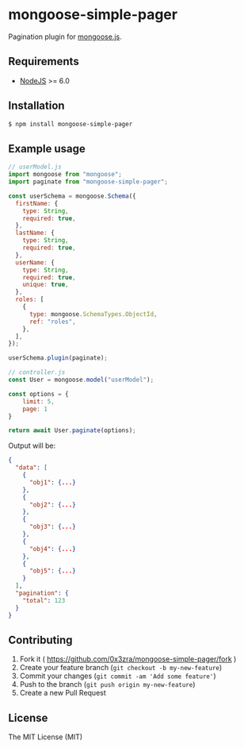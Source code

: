 # mongoose-simple-pager

Pagination plugin for [mongoose.js](http://mongoosejs.com/).

## Requirements

- [NodeJS](https://nodejs.org/en/) >= 6.0

## Installation

```bash
$ npm install mongoose-simple-pager
```

## Example usage

```javascript
// userModel.js
import mongoose from "mongoose";
import paginate from "mongoose-simple-pager";

const userSchema = mongoose.Schema({
  firstName: {
    type: String,
    required: true,
  },
  lastName: {
    type: String,
    required: true,
  },
  userName: {
    type: String,
    required: true,
    unique: true,
  },
  roles: [
    {
      type: mongoose.SchemaTypes.ObjectId,
      ref: "roles",
    },
  ],
});

userSchema.plugin(paginate);
```

```js
// controller.js
const User = mongoose.model("userModel");

const options = {
	limit: 5,
	page: 1
}

return await User.paginate(options);
```

Output will be:

```json
{
  "data": [
    {
      "obj1": {...}
    },
    {
      "obj2": {...}
    },
    {
      "obj3": {...}
    },
    {
      "obj4": {...}
    },
    {
      "obj5": {...}
    }
  ],
  "pagination": {
    "total": 123
  }
}
```


## Contributing

1. Fork it ( https://github.com/0x3zra/mongoose-simple-pager/fork )
2. Create your feature branch (`git checkout -b my-new-feature`)
3. Commit your changes (`git commit -am 'Add some feature'`)
4. Push to the branch (`git push origin my-new-feature`)
5. Create a new Pull Request


## License

The MIT License (MIT)
